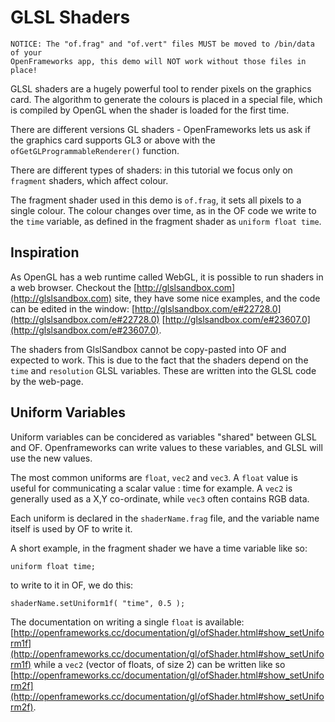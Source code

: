 GLSL Shaders
============
```
NOTICE: The "of.frag" and "of.vert" files MUST be moved to /bin/data of your
OpenFrameworks app, this demo will NOT work without those files in place!
```

GLSL shaders are a hugely powerful tool to render pixels on the graphics card.
The algorithm to generate the colours is placed in a special file, which is
compiled by OpenGL when the shader is loaded for the first time.

There are different versions GL shaders - OpenFrameworks lets us ask if the
graphics card supports GL3 or above with the `ofGetGLProgrammableRenderer()` function.

There are different types of shaders: in this tutorial we focus only on 
`fragment` shaders, which affect colour. 

The fragment shader used in this demo is `of.frag`, it sets all pixels to a
single colour. The colour changes over time, as in the OF code we write to the
`time` variable, as defined in the fragment shader as `uniform float time`.

Inspiration
-----------
As OpenGL has a web runtime called WebGL, it is possible to run shaders in a 
web browser. Checkout the [http://glslsandbox.com](http://glslsandbox.com) site,
they have some nice examples, and the code can be edited in the window:
[http://glslsandbox.com/e#22728.0](http://glslsandbox.com/e#22728.0)
[http://glslsandbox.com/e#23607.0](http://glslsandbox.com/e#23607.0).

The shaders from GlslSandbox cannot be copy-pasted into OF and expected to work.
This is due to the fact that the shaders depend on the `time` and `resolution`
GLSL variables. These are written into the GLSL code by the web-page.


Uniform Variables
-----------------
Uniform variables can be concidered as variables "shared" between GLSL and OF.
Openframeworks can write values to these variables, and GLSL will use the new
values.

The most common uniforms are `float`, `vec2` and `vec3`. A `float` value is
useful for communicating a scalar value : time for example. A `vec2` is generally
used as a X,Y co-ordinate, while `vec3` often contains RGB data.

Each uniform is declared in the `shaderName.frag` file, and the variable name itself
is used by OF to write it.

A short example, in the fragment shader we have a time variable like so:
```
uniform float time;
```
to write to it in OF, we do this:
```
shaderName.setUniform1f( "time", 0.5 );
```

The documentation on writing a single `float` is available: [http://openframeworks.cc/documentation/gl/ofShader.html#show_setUniform1f](http://openframeworks.cc/documentation/gl/ofShader.html#show_setUniform1f)
while a `vec2` (vector of floats, of size 2) can be written like so [http://openframeworks.cc/documentation/gl/ofShader.html#show_setUniform2f](http://openframeworks.cc/documentation/gl/ofShader.html#show_setUniform2f).


